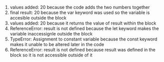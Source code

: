 1. values added:  20 because the code adds the two numbers together
2. final result:  20 because the var keyword was used so the variable is accesible outside the block
3. values added:  20 because it returns the value of result within the block
4. ReferenceError: result is not defined because the let keyword makes the variable inaccessignle outside the block
5. TypeError: Assignment to constant variable because the const keyword makes it unable to be altered later in the code
6. ReferenceError: result is not defined because result was defined in the block so it is not accessible outside of it